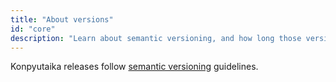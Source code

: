 ```yaml
---
title: "About versions"
id: "core"
description: "Learn about semantic versioning, and how long those versions are supported."
---
```


Konpyutaika releases follow [semantic versioning](https://semver.org/) guidelines. 

<Snippet src="core-versions-table" />